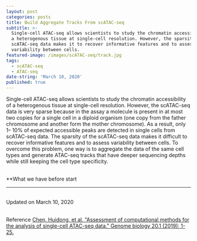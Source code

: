 ```yaml
---
layout: post
categories: posts
title: Build Aggregate Tracks From scATAC-seq
subtitle: >-
  Single-cell ATAC-seq allows scientists to study the chromatin accessibility of
  a heterogenous tissue at single-cell resolution. However, the sparsity of the
  scATAC-seq data makes it to recover informative features and to assess
  variability between cells.
featured-image: /images/scATAC-seq/track.jpg
tags:
  - scATAC-seq
  - ATAC-seq
date-string: 'March 10, 2020'
published: true
---
```

Single-cell ATAC-seq allows scientists to study the chromatin accessibility of a heterogenous tissue at single-cell resolution. However, the scATAC-seq data is very sparse because in the assay a molecule is present in at most two copies for a single cell in a diploid organism (one copy from the father chromosome and another form the mother chromosome). As a result, only 1– 10% of expected accessible peaks are detected in single cells from scATAC-seq data. The sparsity of the scATAC-seq data makes it difficult to recover informative features and to assess variability between cells. To overcome this problem, one way is to aggregate the data of the same cell types and generate ATAC-seq tracks that have deeper sequencing depths while still keeping the cell type specificity.

<br>**What we have before start



------------
<br>Updated on March 10, 2020


<br>Reference
[Chen, Huidong, et al. "Assessment of computational methods for the analysis of single-cell ATAC-seq data." Genome biology 20.1 (2019): 1-25.](https://genomebiology.biomedcentral.com/articles/10.1186/s13059-019-1854-5)
